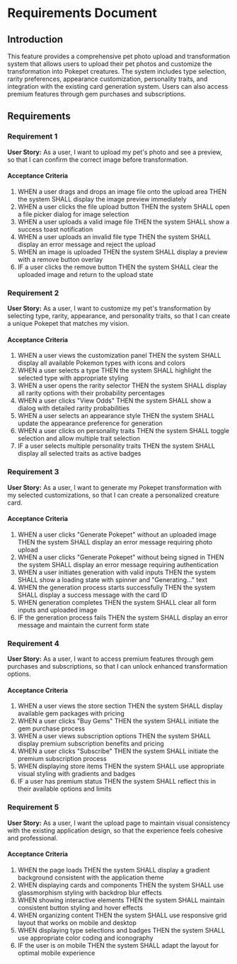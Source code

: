 # Requirements Document

## Introduction

This feature provides a comprehensive pet photo upload and transformation system that allows users to upload their pet photos and customize the transformation into Pokepet creatures. The system includes type selection, rarity preferences, appearance customization, personality traits, and integration with the existing card generation system. Users can also access premium features through gem purchases and subscriptions.

## Requirements

### Requirement 1

**User Story:** As a user, I want to upload my pet's photo and see a preview, so that I can confirm the correct image before transformation.

#### Acceptance Criteria

1. WHEN a user drags and drops an image file onto the upload area THEN the system SHALL display the image preview immediately
2. WHEN a user clicks the file upload button THEN the system SHALL open a file picker dialog for image selection
3. WHEN a user uploads a valid image file THEN the system SHALL show a success toast notification
4. WHEN a user uploads an invalid file type THEN the system SHALL display an error message and reject the upload
5. WHEN an image is uploaded THEN the system SHALL display a preview with a remove button overlay
6. IF a user clicks the remove button THEN the system SHALL clear the uploaded image and return to the upload state

### Requirement 2

**User Story:** As a user, I want to customize my pet's transformation by selecting type, rarity, appearance, and personality traits, so that I can create a unique Pokepet that matches my vision.

#### Acceptance Criteria

1. WHEN a user views the customization panel THEN the system SHALL display all available Pokemon types with icons and colors
2. WHEN a user selects a type THEN the system SHALL highlight the selected type with appropriate styling
3. WHEN a user opens the rarity selector THEN the system SHALL display all rarity options with their probability percentages
4. WHEN a user clicks "View Odds" THEN the system SHALL show a dialog with detailed rarity probabilities
5. WHEN a user selects an appearance style THEN the system SHALL update the appearance preference for generation
6. WHEN a user clicks on personality traits THEN the system SHALL toggle selection and allow multiple trait selection
7. IF a user selects multiple personality traits THEN the system SHALL display all selected traits as active badges

### Requirement 3

**User Story:** As a user, I want to generate my Pokepet transformation with my selected customizations, so that I can create a personalized creature card.

#### Acceptance Criteria

1. WHEN a user clicks "Generate Pokepet" without an uploaded image THEN the system SHALL display an error message requiring photo upload
2. WHEN a user clicks "Generate Pokepet" without being signed in THEN the system SHALL display an error message requiring authentication
3. WHEN a user initiates generation with valid inputs THEN the system SHALL show a loading state with spinner and "Generating..." text
4. WHEN the generation process starts successfully THEN the system SHALL display a success message with the card ID
5. WHEN generation completes THEN the system SHALL clear all form inputs and uploaded image
6. IF the generation process fails THEN the system SHALL display an error message and maintain the current form state

### Requirement 4

**User Story:** As a user, I want to access premium features through gem purchases and subscriptions, so that I can unlock enhanced transformation options.

#### Acceptance Criteria

1. WHEN a user views the store section THEN the system SHALL display available gem packages with pricing
2. WHEN a user clicks "Buy Gems" THEN the system SHALL initiate the gem purchase process
3. WHEN a user views subscription options THEN the system SHALL display premium subscription benefits and pricing
4. WHEN a user clicks "Subscribe" THEN the system SHALL initiate the premium subscription process
5. WHEN displaying store items THEN the system SHALL use appropriate visual styling with gradients and badges
6. IF a user has premium status THEN the system SHALL reflect this in their available options and limits

### Requirement 5

**User Story:** As a user, I want the upload page to maintain visual consistency with the existing application design, so that the experience feels cohesive and professional.

#### Acceptance Criteria

1. WHEN the page loads THEN the system SHALL display a gradient background consistent with the application theme
2. WHEN displaying cards and components THEN the system SHALL use glassmorphism styling with backdrop blur effects
3. WHEN showing interactive elements THEN the system SHALL maintain consistent button styling and hover effects
4. WHEN organizing content THEN the system SHALL use responsive grid layout that works on mobile and desktop
5. WHEN displaying type selections and badges THEN the system SHALL use appropriate color coding and iconography
6. IF the user is on mobile THEN the system SHALL adapt the layout for optimal mobile experience